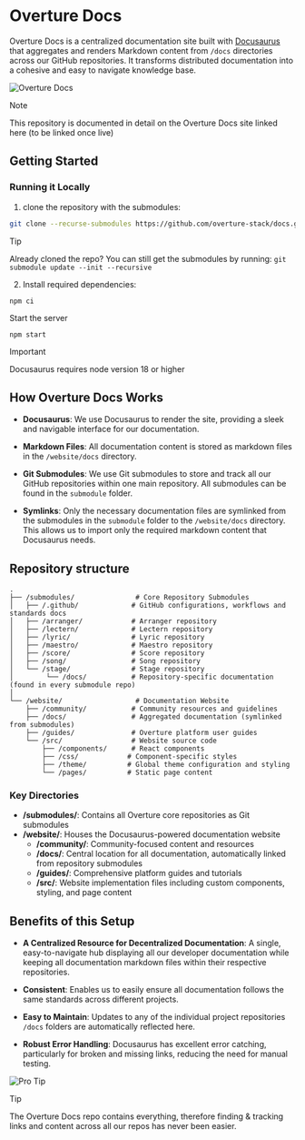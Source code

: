 # Overture Docs

Overture Docs is a centralized documentation site built with [Docusaurus](https://docusaurus.io/) that aggregates and renders Markdown content from `/docs` directories across our GitHub repositories. It transforms distributed documentation into a cohesive and easy to navigate knowledge base.

![Overture Docs](./preview.png "Docs for developers and informaticians")

> [!NOTE]
> This repository is documented in detail on the Overture Docs site linked here (to be linked once live)

## Getting Started

### Running it Locally

1. clone the repository with the submodules:

```bash
git clone --recurse-submodules https://github.com/overture-stack/docs.git
```

> [!TIP]
> Already cloned the repo? You can still get the submodules by running: `git submodule update --init --recursive`

2. Install required dependencies:

```
npm ci
```

Start the server

```
npm start
```

> [!IMPORTANT]
> Docusaurus requires node version 18 or higher

## How Overture Docs Works

- **Docusaurus**: We use Docusaurus to render the site, providing a sleek and navigable interface for our documentation.

- **Markdown Files**: All documentation content is stored as markdown files in the `/website/docs` directory.

- **Git Submodules**: We use Git submodules to store and track all our GitHub repositories within one main repository. All submodules can be found in the `submodule` folder.

- **Symlinks**: Only the necessary documentation files are symlinked from the submodules in the `submodule` folder to the `/website/docs` directory. This allows us to import only the required markdown content that Docusaurus needs.

## Repository structure

```
.
├── /submodules/               # Core Repository Submodules
│   ├── /.github/             # GitHub configurations, workflows and standards docs
│   ├── /arranger/            # Arranger repository
│   ├── /lectern/             # Lectern repository
│   ├── /lyric/               # Lyric repository
│   ├── /maestro/             # Maestro repository
│   ├── /score/               # Score repository
│   ├── /song/                # Song repository
│   └── /stage/               # Stage repository
│        └── /docs/           # Repository-specific documentation (found in every submodule repo)
│
└── /website/                  # Documentation Website
    ├── /community/           # Community resources and guidelines
    ├── /docs/                # Aggregated documentation (symlinked from submodules)
    ├── /guides/              # Overture platform user guides
    └── /src/                 # Website source code
        ├── /components/      # React components
        ├── /css/            # Component-specific styles
        ├── /theme/          # Global theme configuration and styling
        └── /pages/          # Static page content
```

### Key Directories

- **/submodules/**: Contains all Overture core repositories as Git submodules
- **/website/**: Houses the Docusaurus-powered documentation website
  - **/community/**: Community-focused content and resources
  - **/docs/**: Central location for all documentation, automatically linked from repository submodules
  - **/guides/**: Comprehensive platform guides and tutorials
  - **/src/**: Website implementation files including custom components, styling, and page content

## Benefits of this Setup

- **A Centralized Resource for Decentralized Documentation**: A single, easy-to-navigate hub displaying all our developer documentation while keeping all documentation markdown files within their respective repositories.

- **Consistent**: Enables us to easily ensure all documentation follows the same standards across different projects.

- **Easy to Maintain**: Updates to any of the individual project repositories `/docs` folders are automatically reflected here.

- **Robust Error Handling**: Docusaurus has excellent error catching, particularly for broken and missing links, reducing the need for manual testing.

![Pro Tip](./website/docs/02-platform-tools/images/proTip.png "Use Overture Docs repo to search across all Overture repos")

> [!TIP]  
> The Overture Docs repo contains everything, therefore finding & tracking links and content across all our repos has never been easier.
